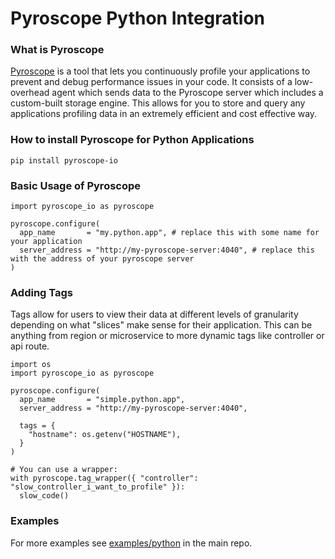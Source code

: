 # Pyroscope Python Integration

### What is Pyroscope
[Pyroscope](https://github.com/pyroscope-io/pyroscope) is a tool that lets you continuously profile your applications to prevent and debug performance issues in your code. It consists of a low-overhead agent which sends data to the Pyroscope server which includes a custom-built storage engine. This allows for you to store and query any applications profiling data in an extremely efficient and cost effective way. 


### How to install Pyroscope for Python Applications
```
pip install pyroscope-io
```

### Basic Usage of Pyroscope
```
import pyroscope_io as pyroscope

pyroscope.configure(
  app_name       = "my.python.app", # replace this with some name for your application
  server_address = "http://my-pyroscope-server:4040", # replace this with the address of your pyroscope server
)
```

### Adding Tags
Tags allow for users to view their data at different levels of granularity depending on what "slices" make sense for their application. This can be anything from region or microservice to more dynamic tags like controller or api route.

```
import os
import pyroscope_io as pyroscope

pyroscope.configure(
  app_name       = "simple.python.app",
  server_address = "http://my-pyroscope-server:4040",

  tags = {
    "hostname": os.getenv("HOSTNAME"),
  }
)

# You can use a wrapper:
with pyroscope.tag_wrapper({ "controller": "slow_controller_i_want_to_profile" }):
  slow_code()
```


### Examples
For more examples see [examples/python](https://github.com/pyroscope-io/pyroscope/tree/main/examples/python) in the main repo.
